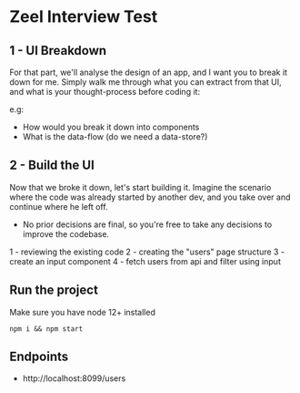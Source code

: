 # Zeel Interview Test

## 1 - UI Breakdown

For that part, we'll analyse the design of an app, and I want you to break it down for me. Simply walk me through what you can extract from that UI, and what is your thought-process before coding it:

e.g:
- How would you break it down into components
- What is the data-flow (do we need a data-store?)


## 2 - Build the UI

Now that we broke it down, let's start building it. Imagine the scenario where the code was already started by another dev, and you take over and continue where he left off.

* No prior decisions are final, so you're free to take any decisions to improve the codebase.

1 - reviewing the existing code
2 - creating the "users" page structure
3 - create an input component
4 - fetch users from api and filter using input


## Run the project

Make sure you have node 12+ installed

`npm i && npm start`


## Endpoints

- http://localhost:8099/users

